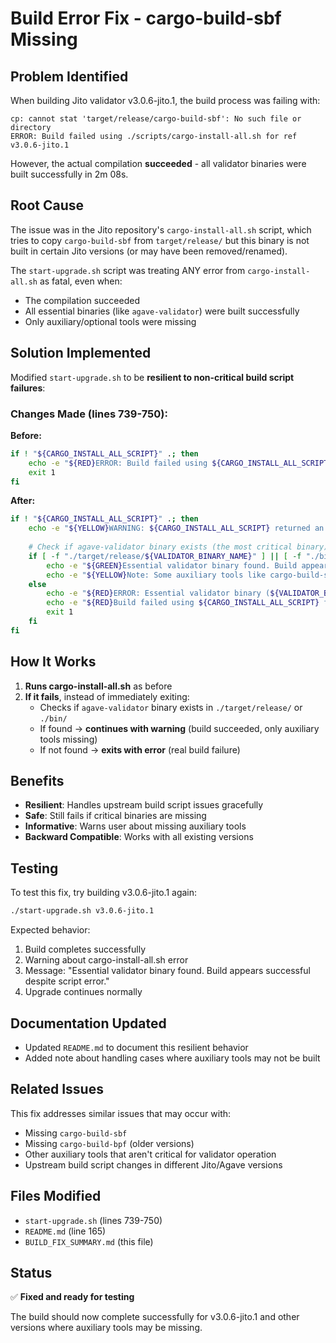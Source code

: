 # Build Error Fix - cargo-build-sbf Missing

## Problem Identified

When building Jito validator v3.0.6-jito.1, the build process was failing with:
```
cp: cannot stat 'target/release/cargo-build-sbf': No such file or directory
ERROR: Build failed using ./scripts/cargo-install-all.sh for ref v3.0.6-jito.1
```

However, the actual compilation **succeeded** - all validator binaries were built successfully in 2m 08s.

## Root Cause

The issue was in the Jito repository's `cargo-install-all.sh` script, which tries to copy `cargo-build-sbf` from `target/release/` but this binary is not built in certain Jito versions (or may have been removed/renamed).

The `start-upgrade.sh` script was treating ANY error from `cargo-install-all.sh` as fatal, even when:
- The compilation succeeded
- All essential binaries (like `agave-validator`) were built successfully
- Only auxiliary/optional tools were missing

## Solution Implemented

Modified `start-upgrade.sh` to be **resilient to non-critical build script failures**:

### Changes Made (lines 739-750):

**Before:**
```bash
if ! "${CARGO_INSTALL_ALL_SCRIPT}" .; then 
    echo -e "${RED}ERROR: Build failed using ${CARGO_INSTALL_ALL_SCRIPT} for ref ${target_ref}${NC}"
    exit 1
fi
```

**After:**
```bash
if ! "${CARGO_INSTALL_ALL_SCRIPT}" .; then 
    echo -e "${YELLOW}WARNING: ${CARGO_INSTALL_ALL_SCRIPT} returned an error. Checking if essential binaries were built...${NC}"
    
    # Check if agave-validator binary exists (the most critical binary)
    if [ -f "./target/release/${VALIDATOR_BINARY_NAME}" ] || [ -f "./bin/${VALIDATOR_BINARY_NAME}" ]; then
        echo -e "${GREEN}Essential validator binary found. Build appears successful despite script error.${NC}"
        echo -e "${YELLOW}Note: Some auxiliary tools like cargo-build-sbf may not have been built/copied.${NC}"
    else
        echo -e "${RED}ERROR: Essential validator binary (${VALIDATOR_BINARY_NAME}) not found after build.${NC}"
        echo -e "${RED}Build failed using ${CARGO_INSTALL_ALL_SCRIPT} for ref ${target_ref}${NC}"
        exit 1
    fi
fi
```

## How It Works

1. **Runs cargo-install-all.sh** as before
2. **If it fails**, instead of immediately exiting:
   - Checks if `agave-validator` binary exists in `./target/release/` or `./bin/`
   - If found → **continues with warning** (build succeeded, only auxiliary tools missing)
   - If not found → **exits with error** (real build failure)

## Benefits

- **Resilient**: Handles upstream build script issues gracefully
- **Safe**: Still fails if critical binaries are missing
- **Informative**: Warns user about missing auxiliary tools
- **Backward Compatible**: Works with all existing versions

## Testing

To test this fix, try building v3.0.6-jito.1 again:
```bash
./start-upgrade.sh v3.0.6-jito.1
```

Expected behavior:
1. Build completes successfully
2. Warning about cargo-install-all.sh error
3. Message: "Essential validator binary found. Build appears successful despite script error."
4. Upgrade continues normally

## Documentation Updated

- Updated `README.md` to document this resilient behavior
- Added note about handling cases where auxiliary tools may not be built

## Related Issues

This fix addresses similar issues that may occur with:
- Missing `cargo-build-sbf`
- Missing `cargo-build-bpf` (older versions)
- Other auxiliary tools that aren't critical for validator operation
- Upstream build script changes in different Jito/Agave versions

## Files Modified

- `start-upgrade.sh` (lines 739-750)
- `README.md` (line 165)
- `BUILD_FIX_SUMMARY.md` (this file)

## Status

✅ **Fixed and ready for testing**

The build should now complete successfully for v3.0.6-jito.1 and other versions where auxiliary tools may be missing.

